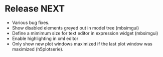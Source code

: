 Release NEXT
============ 
- Various bug fixes.
- Show disabled elements greyed out in model tree (mbsimgui)
- Define a mimimum size for text editor in expression widget (mbsimgui)
- Enable highlighting in xml editor
- Only show new plot windows maximized if the last plot window was maximized (h5plotserie).
